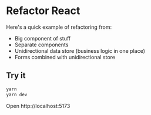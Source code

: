 # Refactor React

Here's a quick example of refactoring from:

- Big component of stuff
- Separate components
- Unidirectional data store (business logic in one place)
- Forms combined with unidirectional store

## Try it

```bash
yarn
yarn dev
```

Open http://localhost:5173
